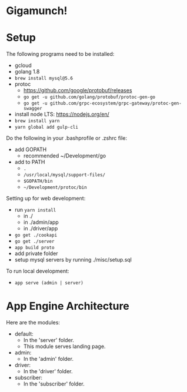 # Gigamunch!

# Setup
The following programs need to be installed:
  - gcloud
  - golang 1.8
  - `brew install mysql@5.6`
  - protoc 
    - https://github.com/google/protobuf/releases 
    - `go get -u github.com/golang/protobuf/protoc-gen-go`
    - `go get -u github.com/grpc-ecosystem/grpc-gateway/protoc-gen-swagger`
  - install node LTS: https://nodejs.org/en/
  - `brew install yarn`
  - `yarn global add gulp-cli`

Do the following in your .bashprofile or .zshrc file:
  - add GOPATH
    - recommended ~/Development/go
  - add to PATH
    - `.` 
    - `/usr/local/mysql/support-files/`
    - `$GOPATH/bin`
    - `~/Development/protoc/bin`

Setting up for web development:
  - run `yarn install`
    - in ./
    - in ./admin/app
    - in ./driver/app
  - `go get ./cookapi`
  - `go get ./server`
  - `app build proto`
  - add private folder
  - setup mysql servers by running ./misc/setup.sql

To run local development:
  - `app serve (admin | server)`

# App Engine Architecture
Here are the modules:
  - default:
    - In the 'server' folder.
    - This module serves landing page.
  - admin:
    - In the 'admin' folder.
  - driver:
    - In the 'driver' folder.
  - subscriber:
    - In the 'subscriber' folder.

